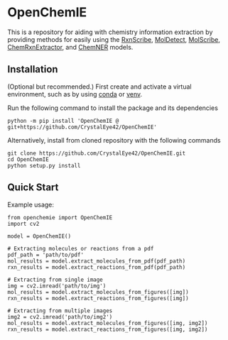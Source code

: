 # OpenChemIE

This is a repository for aiding with chemistry information extraction by providing methods for easily using the [RxnScribe](https://github.com/thomas0809/rxnscribe), [MolDetect](https://github.com/Ozymandias314/MolDetect), [MolScribe](https://github.com/thomas0809/MolScribe), [ChemRxnExtractor](https://github.com/jiangfeng1124/ChemRxnExtractor), and [ChemNER](https://github.com/Ozymandias314/ChemIENER) models. 

## Installation
(Optional but recommended.) First create and activate a virtual environment, such as by using [conda](https://numdifftools.readthedocs.io/en/stable/how-to/create_virtual_env_with_conda.html) or [venv](https://packaging.python.org/en/latest/guides/installing-using-pip-and-virtual-environments/#creating-a-virtual-environment).


Run the following command to install the package and its dependencies
```
python -m pip install 'OpenChemIE @ git+https://github.com/CrystalEye42/OpenChemIE'
```

Alternatively, install from cloned repository with the following commands
```
git clone https://github.com/CrystalEye42/OpenChemIE.git
cd OpenChemIE
python setup.py install
```

## Quick Start
Example usage:
```
from openchemie import OpenChemIE
import cv2

model = OpenChemIE()

# Extracting molecules or reactions from a pdf
pdf_path = 'path/to/pdf'
mol_results = model.extract_molecules_from_pdf(pdf_path)
rxn_results = model.extract_reactions_from_pdf(pdf_path)

# Extracting from single image
img = cv2.imread('path/to/img')
mol_results = model.extract_molecules_from_figures([img]) 
rxn_results = model.extract_reactions_from_figures([img])

# Extracting from multiple images
img2 = cv2.imread('path/to/img2')
mol_results = model.extract_molecules_from_figures([img, img2]) 
rxn_results = model.extract_reactions_from_figures([img, img2])
```

